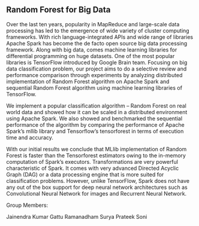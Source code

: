 

## Random Forest for Big Data

Over the last ten years, popularity in MapReduce and large-scale data processing has led to the emergence of wide variety of cluster computing frameworks. With rich language-integrated APIs and wide range of libraries Apache Spark has become the de facto open source big data processing framework. Along with big data, comes machine learning libraries for differential programming on huge datasets. One of the most popular libraries is TensorFlow introduced by Google Brain team. Focusing on big data classification problem, our project aims to do a selective review and performance comparison through experiments by analyzing distributed implementation of Random Forest algorithm on Apache Spark and sequential Random Forest algorithm using machine learning libraries of TensorFlow.

We implement a popular classification algorithm – Random Forest on real world data and showed how it can be scaled in a distributed environment using Apache Spark. We also showed and benchmarked the sequential performance of the algorithm by comparing the performance of Apache Spark’s mllib library and Tensorflow’s tensorforest in terms of execution time and accuracy.

With our initial results we conclude that MLlib implementation of Random Forest is faster than the Tensorforest estimators owing to the in-memory computation of Spark’s executors. Transformations are very powerful characteristic of Spark. It comes with very
advanced Directed Acyclic Graph (DAG) or a data processing engine that is more suited for classification problems. However, unlike TensorFlow, Spark does not have any out of the box support for deep neural network architectures such as Convolutional Neural Network for images and Recurrent Neural Network.

Group Members:

Jainendra Kumar 
Gattu Ramanadham
Surya Prateek Soni
